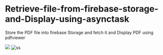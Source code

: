 # Retrieve-file-from-firebase-storage-and-Display-using-asynctask
Store the PDF file into firebase Storage and fetch it and Display PDF using pdfviewer


![](https://user-images.githubusercontent.com/46309253/62010393-ec9e2800-b187-11e9-83ca-87cb53fd7392.gif)
![ss](https://user-images.githubusercontent.com/46309253/62010475-dfce0400-b188-11e9-842f-bc0e5cb5bedb.png)




